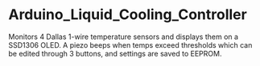 # Arduino_Liquid_Cooling_Controller

Monitors 4 Dallas 1-wire temperature sensors and displays them on a SSD1306 OLED. A piezo beeps when temps
exceed thresholds which can be edited through 3 buttons, and settings are saved to EEPROM.
